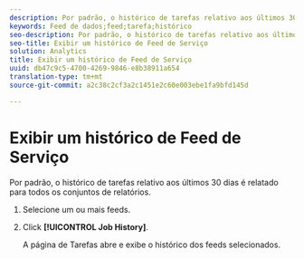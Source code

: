 ```yaml
---
description: Por padrão, o histórico de tarefas relativo aos últimos 30 dias é relatado para todos os conjuntos de relatórios.
keywords: Feed de dados;feed;tarefa;histórico
seo-description: Por padrão, o histórico de tarefas relativo aos últimos 30 dias é relatado para todos os conjuntos de relatórios.
seo-title: Exibir um histórico de Feed de Serviço
solution: Analytics
title: Exibir um histórico de Feed de Serviço
uuid: db47c9c5-4700-4269-9846-e8b38911a654
translation-type: tm+mt
source-git-commit: a2c38c2cf3a2c1451e2c60e003ebe1fa9bfd145d

---
```



# Exibir um histórico de Feed de Serviço

Por padrão, o histórico de tarefas relativo aos últimos 30 dias é relatado para todos os conjuntos de relatórios.

1. Selecione um ou mais feeds.
1. Click **[!UICONTROL Job History]**.

   A página de Tarefas abre e exibe o histórico dos feeds selecionados.
